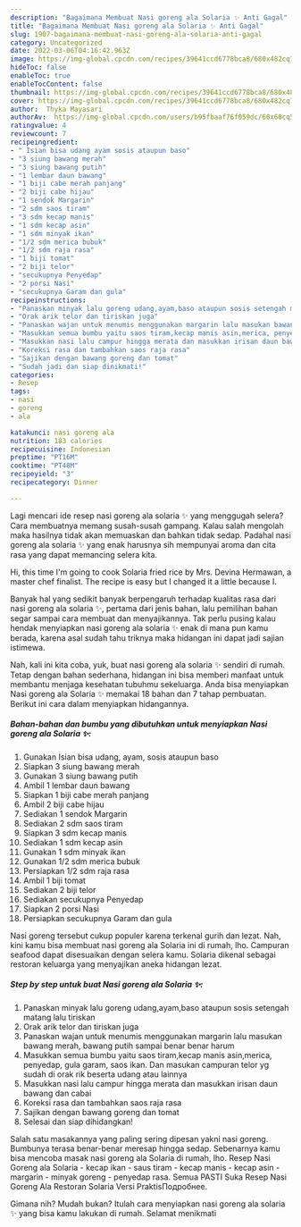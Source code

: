 ```yaml
---
description: "Bagaimana Membuat Nasi goreng ala Solaria ✨ Anti Gagal"
title: "Bagaimana Membuat Nasi goreng ala Solaria ✨ Anti Gagal"
slug: 1907-bagaimana-membuat-nasi-goreng-ala-solaria-anti-gagal
category: Uncategorized
date: 2022-03-06T04:16:42.963Z
image: https://img-global.cpcdn.com/recipes/39641ccd6778bca8/680x482cq70/nasi-goreng-ala-solaria-foto-resep-utama.jpg
hideToc: false
enableToc: true
enableTocContent: false
thumbnail: https://img-global.cpcdn.com/recipes/39641ccd6778bca8/680x482cq70/nasi-goreng-ala-solaria-foto-resep-utama.jpg
cover: https://img-global.cpcdn.com/recipes/39641ccd6778bca8/680x482cq70/nasi-goreng-ala-solaria-foto-resep-utama.jpg
author:  Thyka Mayasari
authorAv:  https://img-global.cpcdn.com/users/b95fbaaf76f059dc/60x60cq50/avatar.jpg
ratingvalue: 4
reviewcount: 7
recipeingredient:
- " Isian bisa udang ayam sosis ataupun baso"
- "3 siung bawang merah"
- "3 siung bawang putih"
- "1 lembar daun bawang"
- "1 biji cabe merah panjang"
- "2 biji cabe hijau"
- "1 sendok Margarin"
- "2 sdm saos tiram"
- "3 sdm kecap manis"
- "1 sdm kecap asin"
- "1 sdm minyak ikan"
- "1/2 sdm merica bubuk"
- "1/2 sdm raja rasa"
- "1 biji tomat"
- "2 biji telor"
- "secukupnya Penyedap"
- "2 porsi Nasi"
- "secukupnya Garam dan gula"
recipeinstructions:
- "Panaskan minyak lalu goreng udang,ayam,baso ataupun sosis setengah matang lalu tiriskan"
- "Orak arik telor dan tiriskan juga"
- "Panaskan wajan untuk menumis menggunakan margarin lalu masukan bawang merah, bawang putih sampai benar benar harum"
- "Masukkan semua bumbu yaitu saos tiram,kecap manis asin,merica, penyedap, gula garam, saos ikan. Dan masukan campuran telor yg sudah di orak rik beserta udang atau lainnya"
- "Masukkan nasi lalu campur hingga merata dan masukkan irisan daun bawang dan cabai"
- "Koreksi rasa dan tambahkan saos raja rasa"
- "Sajikan dengan bawang goreng dan tomat"
- "Sudah jadi dan siap dinikmati!"
categories:
- Resep
tags:
- nasi
- goreng
- ala

katakunci: nasi goreng ala 
nutrition: 183 calories
recipecuisine: Indonesian
preptime: "PT16M"
cooktime: "PT48M"
recipeyield: "3"
recipecategory: Dinner

---
```



Lagi mencari ide resep nasi goreng ala solaria ✨ yang menggugah selera? Cara membuatnya memang susah-susah gampang. Kalau salah mengolah maka hasilnya tidak akan memuaskan dan bahkan tidak sedap. Padahal nasi goreng ala solaria ✨ yang enak harusnya sih mempunyai aroma dan cita rasa yang dapat memancing selera kita.


Hi, this time I&#39;m going to cook Solaria fried rice by Mrs. Devina Hermawan, a master chef finalist. The recipe is easy but I changed it a little because I.

Banyak hal yang sedikit banyak berpengaruh terhadap kualitas rasa dari nasi goreng ala solaria ✨, pertama dari jenis bahan, lalu pemilihan bahan segar sampai cara membuat dan menyajikannya. Tak perlu pusing kalau hendak menyiapkan nasi goreng ala solaria ✨ enak di mana pun kamu berada, karena asal sudah tahu triknya maka hidangan ini dapat jadi sajian istimewa.


Nah, kali ini kita coba, yuk, buat nasi goreng ala solaria ✨ sendiri di rumah. Tetap dengan bahan sederhana, hidangan ini bisa memberi manfaat untuk membantu menjaga kesehatan tubuhmu sekeluarga. Anda bisa menyiapkan Nasi goreng ala Solaria ✨ memakai 18 bahan dan 7 tahap pembuatan. Berikut ini cara dalam menyiapkan hidangannya.

<!--inarticleads1-->

##### Bahan-bahan dan bumbu yang dibutuhkan untuk menyiapkan Nasi goreng ala Solaria ✨:

1. Gunakan  Isian bisa udang, ayam, sosis ataupun baso
1. Siapkan 3 siung bawang merah
1. Gunakan 3 siung bawang putih
1. Ambil 1 lembar daun bawang
1. Siapkan 1 biji cabe merah panjang
1. Ambil 2 biji cabe hijau
1. Sediakan 1 sendok Margarin
1. Sediakan 2 sdm saos tiram
1. Siapkan 3 sdm kecap manis
1. Sediakan 1 sdm kecap asin
1. Gunakan 1 sdm minyak ikan
1. Gunakan 1/2 sdm merica bubuk
1. Persiapkan 1/2 sdm raja rasa
1. Ambil 1 biji tomat
1. Sediakan 2 biji telor
1. Sediakan secukupnya Penyedap
1. Siapkan 2 porsi Nasi
1. Persiapkan secukupnya Garam dan gula


Nasi goreng tersebut cukup populer karena terkenal gurih dan lezat. Nah, kini kamu bisa membuat nasi goreng ala Solaria ini di rumah, lho. Campuran seafood dapat disesuaikan dengan selera kamu. Solaria dikenal sebagai restoran keluarga yang menyajikan aneka hidangan lezat. 

<!--inarticleads2-->

##### Step by step untuk buat Nasi goreng ala Solaria ✨:

1. Panaskan minyak lalu goreng udang,ayam,baso ataupun sosis setengah matang lalu tiriskan
1. Orak arik telor dan tiriskan juga
1. Panaskan wajan untuk menumis menggunakan margarin lalu masukan bawang merah, bawang putih sampai benar benar harum
1. Masukkan semua bumbu yaitu saos tiram,kecap manis asin,merica, penyedap, gula garam, saos ikan. Dan masukan campuran telor yg sudah di orak rik beserta udang atau lainnya
1. Masukkan nasi lalu campur hingga merata dan masukkan irisan daun bawang dan cabai
1. Koreksi rasa dan tambahkan saos raja rasa
1. Sajikan dengan bawang goreng dan tomat
1. Selesai dan siap dihidangkan!

Salah satu masakannya yang paling sering dipesan yakni nasi goreng. Bumbunya terasa benar-benar meresap hingga sedap. Sebenarnya kamu bisa mencoba masak nasi goreng ala Solaria di rumah, lho. Resep Nasi Goreng ala Solaria - kecap ikan - saus tiram - kecap manis - kecap asin - margarin - minyak goreng - penyedap rasa. Semua PASTI Suka Resep Nasi Goreng Ala Restoran Solaria Versi PraktisПодробнее. 

Gimana nih? Mudah bukan? Itulah cara menyiapkan nasi goreng ala solaria ✨ yang bisa kamu lakukan di rumah. Selamat menikmati
